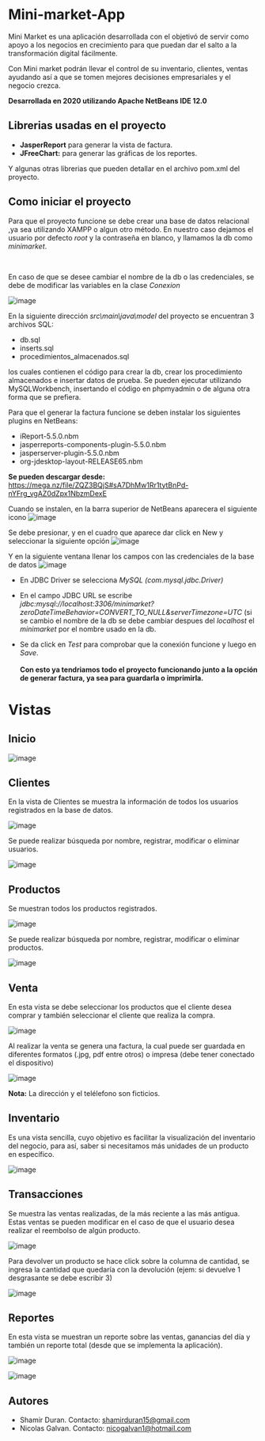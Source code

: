 # Mini-market-App

Mini Market es una aplicación desarrollada con el objetivó
de servir como apoyo a los negocios en crecimiento para que
puedan dar el salto a la transformación digital fácilmente.

Con Mini market podrán llevar el control de su inventario, clientes,
ventas ayudando así a que se tomen mejores decisiones empresariales
y el negocio crezca.

**Desarrollada en 2020 utilizando Apache NetBeans IDE 12.0**

## Librerias usadas en el proyecto
* **JasperReport** para generar la vista de factura.
* **JFreeChart:** para generar las gráficas de los reportes.

Y algunas otras librerias que pueden detallar en el archivo pom.xml del proyecto.

## Como iniciar el proyecto

Para que el proyecto funcione se debe crear una base de datos relacional ,ya sea utilizando XAMPP o algun otro método. 
En nuestro caso dejamos el usuario por defecto *root* y la contraseña en blanco, y llamamos la db como *minimarket*.

<br>

En caso de que se desee cambiar el nombre de la db o las credenciales, se debe de modificar las variables en la clase *Conexion*

![image](https://user-images.githubusercontent.com/40668021/93540238-b5a14d80-f918-11ea-94eb-54cb26d476ab.png)

En la siguiente dirección *src\main\java\model* del proyecto se encuentran 3 archivos SQL:
* db.sql
* inserts.sql
* procedimientos_almacenados.sql

los cuales contienen el código para crear la db, crear los procedimiento almacenados e insertar datos de prueba. Se pueden ejecutar
utilizando MySQLWorkbench, insertando el código en phpmyadmin o de alguna otra forma que se prefiera.

Para que el generar la factura funcione se deben instalar los siguientes plugins en NetBeans:
* iReport-5.5.0.nbm
* jasperreports-components-plugin-5.5.0.nbm
* jasperserver-plugin-5.5.0.nbm
* org-jdesktop-layout-RELEASE65.nbm

**Se pueden descargar desde:** https://mega.nz/file/ZQZ3BQjS#sA7DhMw1Rr1tytBnPd-nYFrg_vgAZ0dZpx1NbzmDexE

Cuando se instalen, en la barra superior de NetBeans aparecera el siguiente icono
![image](https://user-images.githubusercontent.com/40668021/93542006-9527c200-f91d-11ea-96bb-7978c248f7ed.png)

Se debe presionar, y en el cuadro que aparece dar click en New y seleccionar la siguiente opción
![image](https://user-images.githubusercontent.com/40668021/93542187-f8b1ef80-f91d-11ea-91aa-d29835e6e823.png)

Y en la siguiente ventana llenar los campos con las credenciales de la base de datos
![image](https://user-images.githubusercontent.com/40668021/93542393-85f54400-f91e-11ea-9595-392b28d6602a.png)

* En JDBC Driver se selecciona *MySQL (com.mysql.jdbc.Driver)*

* En el campo JDBC URL se escribe *jdbc:mysql://localhost:3306/minimarket?zeroDateTimeBehavior=CONVERT_TO_NULL&serverTimezone=UTC* (si se cambio el nombre de la db
se debe cambiar despues del *localhost* el *minimarket* por el nombre usado en la db.

* Se da click en *Test* para comprobar que la conexión funcione y luego en *Save*.
<br><br>
**Con esto ya tendriamos todo el proyecto funcionando junto a la opción de generar factura, ya sea para guardarla o imprimirla.**

# Vistas

## Inicio
![image](https://user-images.githubusercontent.com/40668021/93691663-00080300-faae-11ea-95cd-06e6994d1b8f.png)

## Clientes
En la vista de Clientes se muestra la información de todos los usuarios registrados en la base de datos. 

![image](https://user-images.githubusercontent.com/40668021/93691701-dbf8f180-faae-11ea-9da0-a78530475e1e.png)

Se puede realizar búsqueda por nombre, registrar, modificar o eliminar usuarios.

![image](https://user-images.githubusercontent.com/40668021/93691714-09459f80-faaf-11ea-8aa5-97606dc65e1b.png)

## Productos
Se muestran todos los productos registrados.

![image](https://user-images.githubusercontent.com/40668021/93691718-224e5080-faaf-11ea-8bd0-db92ed9d5408.png)


Se puede realizar búsqueda por nombre, registrar, modificar o eliminar productos.

![image](https://user-images.githubusercontent.com/40668021/93691752-79ecbc00-faaf-11ea-8727-44d425d39879.png)

## Venta
En esta vista se debe seleccionar los productos que el cliente desea comprar y también seleccionar el cliente que realiza la compra.

![image](https://user-images.githubusercontent.com/40668021/93691754-7d804300-faaf-11ea-9ecb-d26d800a9957.png)

Al realizar la venta se genera una factura, la cual puede ser guardada en diferentes formatos (.jpg, pdf entre otros) o impresa (debe tener conectado el dispositivo)

![image](https://user-images.githubusercontent.com/40668021/93691780-ca641980-faaf-11ea-9d8f-b8f9d8cfce34.png)

**Nota:** La dirección y el telélefono son ficticios.

## Inventario
Es una vista sencilla, cuyo objetivo es facilitar la visualización del inventario del negocio, para así, saber si necesitamos más unidades de un producto en específico.

![image](https://user-images.githubusercontent.com/40668021/93691791-fed7d580-faaf-11ea-8303-cd1288ac9fae.png)

## Transacciones
Se muestra las ventas realizadas, de la más reciente a las más antigua. Estas ventas se pueden modificar en el caso de que el
usuario desea realizar el reembolso de algún producto.

![image](https://user-images.githubusercontent.com/40668021/93691803-2c248380-fab0-11ea-8785-2f1fbef68297.png)

 Para devolver un producto se hace click sobre la columna de cantidad, se ingresa la cantidad que quedaría con la devolución (ejem: si devuelve 1 desgrasante se debe escribir 3) 

![image](https://user-images.githubusercontent.com/40668021/93691807-30e93780-fab0-11ea-9210-cd6fb2ff7014.png)

## Reportes

En esta vista se muestran un reporte sobre las ventas, ganancias del día y también un reporte total (desde que se implementa la aplicación).

![image](https://user-images.githubusercontent.com/40668021/93691832-989f8280-fab0-11ea-9c9a-a3e6d3714351.png)

![image](https://user-images.githubusercontent.com/40668021/93691834-99d0af80-fab0-11ea-9291-dd2c277546ae.png)


## Autores

- Shamir Duran.   Contacto: shamirduran15@gmail.com
- Nicolas Galvan. Contacto: nicogalvan1@hotmail.com

